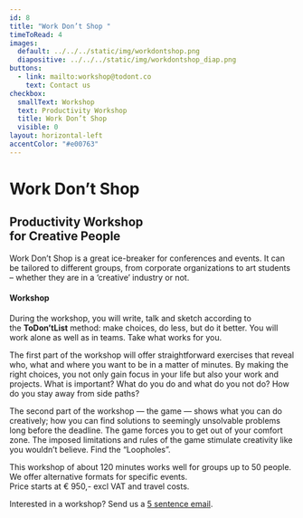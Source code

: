 ```yaml
---
id: 8
title: "Work Don’t Shop "
timeToRead: 4
images:
  default: ../../../static/img/workdontshop.png
  diapositive: ../../../static/img/workdontshop_diap.png
buttons:
  - link: mailto:workshop@todont.co
    text: Contact us
checkbox:
  smallText: Workshop
  text: Productivity Workshop
  title: Work Don’t Shop
  visible: 0
layout: horizontal-left
accentColor: "#e00763"
---
```


# Work Don’t Shop

## Productivity Workshop<br/>for Creative People

Work Don’t Shop is a great ice-breaker for conferences and events. It can be tailored to different groups, from corporate organizations to art students – whether they are in a ‘creative’ industry or not.

#### Workshop

During the workshop, you will write, talk and sketch according to the **ToDon’tList** method: make choices, do less, but do it better. You will work alone as well as in teams. Take what works for you.

The first part of the workshop will offer straightforward exercises that reveal who, what and where you want to be in a matter of minutes. By making the right choices, you not only gain focus in your life but also your work and projects. What is important? What do you do and what do you not do? How do you stay away from side paths?

The second part of the workshop — the game — shows what you can do creatively; how you can find solutions to seemingly unsolvable problems long before the deadline. The game forces you to get out of your comfort zone. The imposed limitations and rules of the game stimulate creativity like you wouldn’t believe. Find the “Loopholes”.

This workshop of about 120 minutes works well for groups up to 50 people. We offer alternative formats for specific events. \
Price starts at € 950,- excl VAT and travel costs.

Interested in a workshop? Send us a <a data-scroll href="#mail">5 sentence email</a>.
